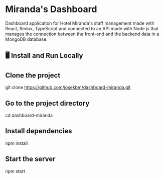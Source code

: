 # Miranda's Dashboard
Dashboard application for Hotel Miranda's staff management made with React, Redux, TypeScript and connected to an API made with Node.js that manages the connection between the front-end and the backend data in a MongoDB database.

## 🖥️ Install and Run Locally
## Clone the project

git clone https://github.com/josekbm/dashboard-miranda.git

## Go to the project directory

cd dashboard-miranda

## Install dependencies

npm install

## Start the server

npm start